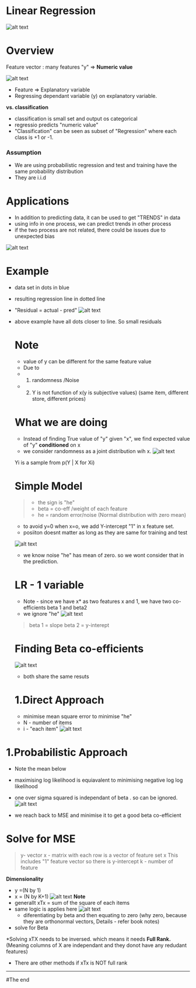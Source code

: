 # Linear Regression

![alt text](image.png)

# Overview
Feature vector : many features
"y" => **Numeric value**

![alt text](image-1.png)

- Feature => Explanatory variable
- Regressing dependant variable (y) on explanatory variable.

**vs. classification**
- classification is small set and output os categorical
- regressio  predicts "numeric value"
- "Classification" can be seen as subset of "Regression" where each class is +1 or -1.

### Assumption
- We are using probabilistic regression and test and training have the same probability distribution
- They are i.i.d

# Applications
- In addition to predicting data, it can be used to get "TRENDS" in data
- using info in one process, we can predict trends in other process
- if the two process are not related, there could be issues due to unexpected bias

![alt text](image-2.png)

# Example 
- data set in dots in blue
- resulting regression line in dotted line 
- "Residual = actual - pred"
![alt text](image-4.png)

- above example have all dots closer to line. So small residuals
  
  # Note
  - value of y can be different for the same feature value
  - Due to
  - 1. randomness /Noise
  - 2. Y is not function of x(y is subjective values)
  (same item, different store, different prices)

  # What we are doing
  - Instead of finding True value of "y" given "x", we find expected value of "y" **conditioned** on x
  - we consider randomness as a joint distribution  wih x.
  ![alt text](image-5.png)

  Yi  is a sample from p(Y | X for Xi)

  # Simple Model
  > - the sign is "he"
  > - beta = co-eff /weight of each feature
  > - he = random error/noise (Normal distribution with zero mean)

  * to avoid y=0 when x=o, we add Y-intercept "1" in x feature set.
  - posiiton doesnt matter as long as they are same for training and test
  
  ![alt text](image-6.png)

  - we know noise "he" has mean of zero. so we wont consider that in the prediction.
  
  # LR - 1 variable
  - Note - since we have x* as two features x and 1, we have two co-efficients beta 1 and beta2
  - we ignore "he"
  ![alt text](image-7.png)

  > beta 1 = slope
  > beta 2 = y-interept

  # Finding Beta co-efficients
  ![alt text](image-8.png)
  
  - both share the same resuts
  # 1.Direct Approach
  - minimise mean square error to minimise "he"
  - N - number of items
  - i - "each item"
   ![alt text](image-9.png)

 # 1.Probabilistic  Approach
 - Note the mean below
 - maximising log likelihood is equiavalent to minimising negative log log likelihood

- one over sigma squared is independant of beta . so can be ignored.
![alt text](image-11.png)
- we reach back to MSE and minimise it to get a good beta co-efficient

# Solve for MSE
> y- vector 
> x - matrix with each row is a vector of feature set
> x This includes "1" feature vector so there is y-intercept
> k - number of feature

**Dimensionality**
- y =(N by 1)
- x = (N by K+1)
![alt text](image-13.png)
**Note**
- generallt xTx = sum of the square of each items
- same logic is applies here
  ![alt text](image-14.png)
  - diferentiating by beta and then equating to zero (why zero, because they are orthonormal vectors, Details - refer book notes)
- solve for Beta

*Solving xTX needs to be inversed. which means it needs **Full Rank.**(Meaning columns of X are independant and they donot have any redudant features)

- There are other methods if xTx is NOT full rank

---
#The end